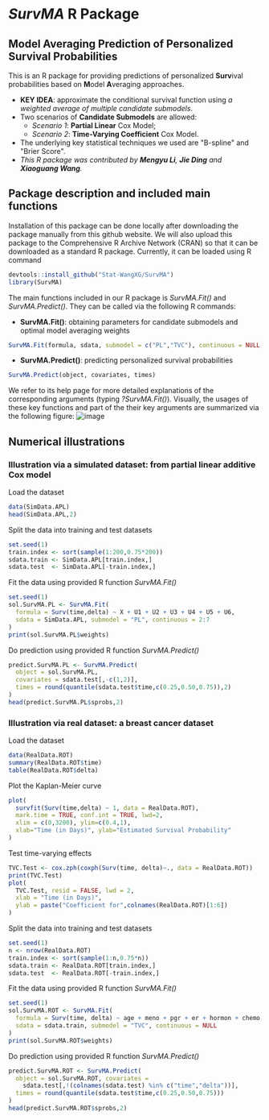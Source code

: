 # *SurvMA* R Package

## Model Averaging Prediction of Personalized Survival Probabilities

This is an R package for providing predictions of personalized **Surv**ival probabilities based on **M**odel **A**veraging approaches.
- **KEY IDEA**: approximate the conditional survival function using *a weighted average of multiple candidate submodels*. 
- Two scenarios of **Candidate Submodels** are allowed:
  - *Scenario 1*: **Partial Linear** Cox Model;
  - *Scenario 2*: **Time-Varying Coefficient** Cox Model.
- The underlying key statistical techniques we used are "B-spline" and "Brier Score".
- *This R package was contributed by **Mengyu Li**, **Jie Ding** and **Xiaoguang Wang**.*

## Package description and included main functions

Installation of this package can be done locally after downloading the package manually from this github website. We will also upload this package to the Comprehensive R Archive Network (CRAN) so that it can be downloaded as a standard R package. Currently, it can be loaded using R command
```R
devtools::install_github("Stat-WangXG/SurvMA")
library(SurvMA)
```

The main functions included in our R package is *SurvMA.Fit()* and *SurvMA.Predict()*. 
They can be called via the following R commands:
- **SurvMA.Fit()**: obtaining parameters for candidate submodels and optimal model averaging weights
```R
SurvMA.Fit(formula, sdata, submodel = c("PL","TVC"), continuous = NULL, control)
```
- **SurvMA.Predict()**: predicting personalized survival probabilities
```R
SurvMA.Predict(object, covariates, times)
```
We refer to its help page for more detailed explanations of the corresponding arguments (typing *?SurvMA.Fit()*). 
Visually, the usages of these key functions and part of the their key arguments are summarized via the following figure:
![image](https://github.com/user-attachments/assets/81116d19-85d3-4992-a6a6-57f234279cab)

## Numerical illustrations

### Illustration via a simulated dataset: from partial linear additive Cox model

Load the dataset
```R
data(SimData.APL)
head(SimData.APL,2)
```

Split the data into training and test datasets
```R
set.seed(1)
train.index <- sort(sample(1:200,0.75*200))
sdata.train <- SimData.APL[train.index,]
sdata.test  <- SimData.APL[-train.index,]
```

Fit the data using provided R function *SurvMA.Fit()*
```R
set.seed(1)
sol.SurvMA.PL <- SurvMA.Fit(
  formula = Surv(time,delta) ~ X + U1 + U2 + U3 + U4 + U5 + U6,
  sdata = SimData.APL, submodel = "PL", continuous = 2:7
)
print(sol.SurvMA.PL$weights)
```

Do prediction using provided R function *SurvMA.Predict()*
```R
predict.SurvMA.PL <- SurvMA.Predict(
  object = sol.SurvMA.PL, 
  covariates = sdata.test[,-c(1,2)],
  times = round(quantile(sdata.test$time,c(0.25,0.50,0.75)),2)
)
head(predict.SurvMA.PL$sprobs,2)
```

### Illustration via real dataset: a breast cancer dataset

Load the dataset
```R
data(RealData.ROT)
summary(RealData.ROT$time)
table(RealData.ROT$delta)
```

Plot the Kaplan-Meier curve 
```R
plot(
  survfit(Surv(time,delta) ~ 1, data = RealData.ROT),
  mark.time = TRUE, conf.int = TRUE, lwd=2,
  xlim = c(0,3200), ylim=c(0.4,1),
  xlab="Time (in Days)", ylab="Estimated Survival Probability"
)
```

Test time-varying effects
```R
TVC.Test <- cox.zph(coxph(Surv(time, delta)~., data = RealData.ROT))
print(TVC.Test)
plot(
  TVC.Test, resid = FALSE, lwd = 2,
  xlab = "Time (in Days)",
  ylab = paste("Coefficient for",colnames(RealData.ROT)[1:6])
)
```

Split the data into training and test datasets
```R
set.seed(1)
n <- nrow(RealData.ROT)
train.index <- sort(sample(1:n,0.75*n))
sdata.train <- RealData.ROT[train.index,]
sdata.test  <- RealData.ROT[-train.index,]
```

Fit the data using provided R function *SurvMA.Fit()*
```R
set.seed(1)
sol.SurvMA.ROT <- SurvMA.Fit(
  formula = Surv(time, delta) ~ age + meno + pgr + er + hormon + chemo,
  sdata = sdata.train, submodel = "TVC", continuous = NULL
)
print(sol.SurvMA.ROT$weights)
```

Do prediction using provided R function *SurvMA.Predict()*
```R
predict.SurvMA.ROT <- SurvMA.Predict(
  object = sol.SurvMA.ROT, covariates = 
    sdata.test[,!(colnames(sdata.test) %in% c("time","delta"))],
  times = round(quantile(sdata.test$time,c(0.25,0.50,0.75)))
)
head(predict.SurvMA.ROT$sprobs,2)
```
